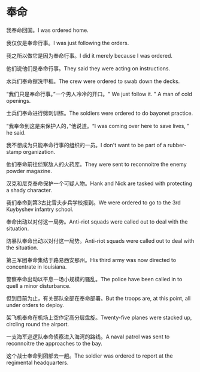 # 奉命

<p><span class="chinese">我奉命回国。</span><span class="english">I was ordered home.</span></p>

<p><span class="chinese">我仅仅是奉命行事。</span><span class="english">I was just following the orders.</span></p>

<p><span class="chinese">我之所以做它是因为奉命行事。</span><span class="english">I did it merely because I was ordered.</span></p>

<p><span class="chinese">他们说他们是奉命行事。</span><span class="english">They said they were acting on instructions.</span></p>

<p><span class="chinese">水兵们奉命擦洗甲板。</span><span class="english">The crew were ordered to swab down the decks.</span></p>

<p><span class="chinese">“我们只是奉命行事。”一个男人冷冷的开口。</span><span class="english">" We just follow it. " A man of cold openings.</span></p>

<p><span class="chinese">士兵们奉命进行劈刺训练。</span><span class="english">The soldiers were ordered to do bayonet practice.</span></p>

<p><span class="chinese">“我奉命到这是来保护人的，”他说道。</span><span class="english">“I was coming over here to save lives, ” he said.</span></p>

<p><span class="chinese">我不想成为只能奉命行事的组织的一员。</span><span class="english">I don't want to be part of a rubber-stamp organization.</span></p>

<p><span class="chinese">他们奉命前往侦察敌人的火药库。</span><span class="english">They were sent to reconnoitre the enemy powder magazine.</span></p>

<p><span class="chinese">汉克和尼克奉命保护一个可疑人物。</span><span class="english">Hank and Nick are tasked with protecting a shady character.</span></p>

<p><span class="chinese">我们奉命到第3古比雪夫步兵学校报到。</span><span class="english">We were ordered to go to the 3rd Kuybyshev infantry school.</span></p>

<p><span class="chinese">奉命出动以对付这一局势。</span><span class="english">Anti-riot squads were called out to deal with the situation.</span></p>

<p><span class="chinese">防暴队奉命出动以对付这一局势。</span><span class="english">Anti-riot squads were called out to deal with the situation.</span></p>

<p><span class="chinese">第三军团奉命集结于路易西安那州。</span><span class="english">His third army was now directed to concentrate in louisiana.</span></p>

<p><span class="chinese">警察奉命出动以平息一场小规模的骚乱。</span><span class="english">The police have been called in to quell a minor disturbance.</span></p>

<p><span class="chinese">但到目前为止，有关部队全部在奉命部署。</span><span class="english">But the troops are, at this point, all under orders to deploy.</span></p>

<p><span class="chinese">架飞机奉命在机场上空作定高分层盘旋。</span><span class="english">Twenty-five planes were stacked up, circling round the airport.</span></p>

<p><span class="chinese">一支海军巡逻队奉命侦察进入海湾的路线。</span><span class="english">A naval patrol was sent to reconnoitre the approaches to the bay.</span></p>

<p><span class="chinese">这个战士奉命到团部去一趟。</span><span class="english">The soldier was ordered to report at the regimental headquarters.</span></p>

